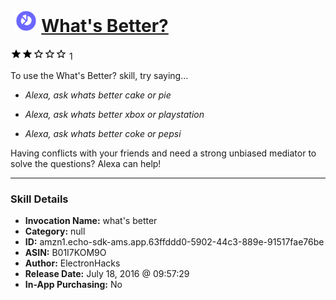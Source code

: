 # &nbsp;<img src="skill_icon" alt="What's Better? icon" width="36"> [What's Better?](http://alexa.amazon.com/#skills/amzn1.echo-sdk-ams.app.63ffddd0-5902-44c3-889e-91517fae76be)
![2 stars](../../images/ic_star_black_18dp_1x.png)![2 stars](../../images/ic_star_black_18dp_1x.png)![2 stars](../../images/ic_star_border_black_18dp_1x.png)![2 stars](../../images/ic_star_border_black_18dp_1x.png)![2 stars](../../images/ic_star_border_black_18dp_1x.png) 1

To use the What's Better? skill, try saying...

* *Alexa, ask whats better cake or pie*

* *Alexa, ask whats better xbox or playstation*

* *Alexa, ask whats better coke or pepsi*

Having conflicts with your friends and need a strong unbiased mediator to solve the questions? Alexa can help!

***

### Skill Details

* **Invocation Name:** what's better
* **Category:** null
* **ID:** amzn1.echo-sdk-ams.app.63ffddd0-5902-44c3-889e-91517fae76be
* **ASIN:** B01I7KOM9O
* **Author:** ElectronHacks
* **Release Date:** July 18, 2016 @ 09:57:29
* **In-App Purchasing:** No
